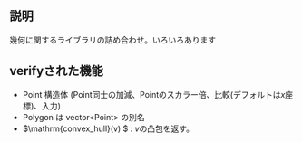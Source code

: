 ## 説明
幾何に関するライブラリの詰め合わせ。いろいろあります

## verifyされた機能
- Point 構造体 (Point同士の加減、Pointのスカラー倍、比較(デフォルトは$x$座標)、入力)
- Polygon は vector\<Point> の別名
- $\mathrm{convex\_hull}(v) $ : $v$の凸包を返す。